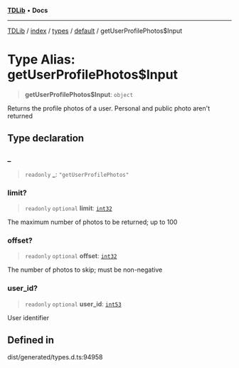 [**TDLib**](../../../../../../README.md) • **Docs**

***

[TDLib](../../../../../../modules.md) / [index](../../../../../README.md) / [types](../../../README.md) / [default](../README.md) / getUserProfilePhotos$Input

# Type Alias: getUserProfilePhotos$Input

> **getUserProfilePhotos$Input**: `object`

Returns the profile photos of a user. Personal and public photo aren't returned

## Type declaration

### \_

> `readonly` **\_**: `"getUserProfilePhotos"`

### limit?

> `readonly` `optional` **limit**: [`int32`](int32.md)

The maximum number of photos to be returned; up to 100

### offset?

> `readonly` `optional` **offset**: [`int32`](int32.md)

The number of photos to skip; must be non-negative

### user\_id?

> `readonly` `optional` **user\_id**: [`int53`](int53.md)

User identifier

## Defined in

dist/generated/types.d.ts:94958
